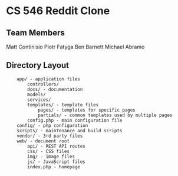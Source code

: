 # CS 546 Reddit Clone

## Team Members

Matt Continisio
Piotr Fatyga
Ben Barnett
Michael Abramo

## Directory Layout

        app/ - application files
            controllers/
            docs/ - documentation
            models/
            services/
            templates/ - template files
                pages/ - templates for specific pages
                partials/ - common templates used by multiple pages
            config.php - main configuration file
        config/ - php configuration
        scripts/ - maintenance and build scripts
        vendor/ - 3rd party files
        web/ - document root
            api/ - REST API routes
            css/ - CSS files
            img/ - image files
            js/ - JavaScript files
            index.php - homepage
